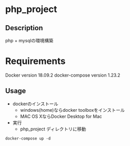 # php_project
## Description
php + mysqlの環境構築

# Requirements
Docker version 18.09.2
docker-compose version 1.23.2

## Usage
- dockerのインストール
    - windows(home)ならdocker toolboxをインストール
    - MAC OS XならDocker Desktop for Mac
- 実行
    - php_project ディレクトリに移動
```
docker-compose up -d
```
